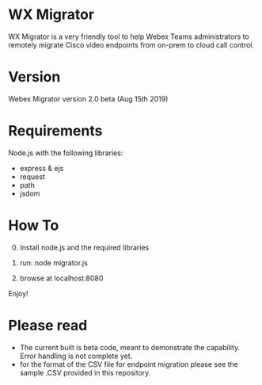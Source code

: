 # WX Migrator
WX Migrator is a very friendly tool to help Webex Teams administrators to remotely migrate Cisco video endpoints from on-prem to cloud call control.

# Version
Webex Migrator version 2.0 beta (Aug 15th 2019)

# Requirements
Node.js with the following libraries: 
- express & ejs
- request
- path
- jsdom

# How To

0) Install node.js and the required libraries

1) run: node migrator.js

2) browse at localhost:8080

Enjoy!

# Please read

- The current built is beta code, meant to demonstrate the capability. Error handling is not complete yet.
- for the format of the CSV file for endpoint migration please see the sample .CSV provided in this repository.




